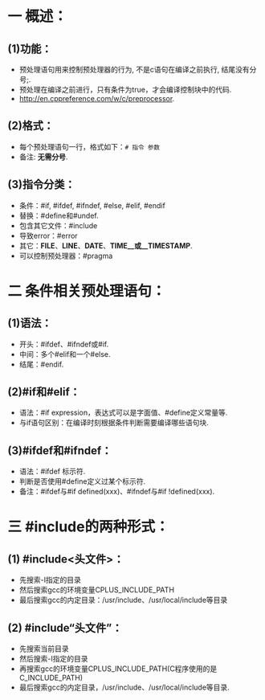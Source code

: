 # 一 概述：
## (1)功能：
- 预处理语句用来控制预处理器的行为, 不是c语句在编译之前执行, 结尾没有分号;.
- 预处理在编译之前进行，只有条件为true，才会编译控制块中的代码.
- http://en.cppreference.com/w/c/preprocessor.

## (2)格式：
- 每个预处理语句一行，格式如下：`# 指令 参数`
- 备注: **无需分号**.

## (3)指令分类：
- 条件：#if, #ifdef, #ifndef, #else, #elif, #endif
- 替换：#define和#undef.
- 包含其它文件：#include
- 导致error：#error
- 其它：__FILE__、__LINE__、__DATE__、__TIME__或__TIMESTAMP__.
- 可以控制预处理器：#pragma

# 二 条件相关预处理语句： 
## (1)语法：
- 开头：#ifdef、#ifndef或#if.
- 中间：多个#elif和一个#else.
- 结尾：#endif.

## (2)#if和#elif：
- 语法：#if expression，表达式可以是字面值、#define定义常量等.
- 与if语句区别：在编译时刻根据条件判断需要编译哪些语句块.

## (3)#ifdef和#ifndef：
- 语法：#ifdef 标示符.
- 判断是否使用#define定义过某个标示符.
- 备注：#ifdef与#if defined(xxx)、#ifndef与#if !defined(xxx).

# 三 #include的两种形式：
## (1) #include<头文件>：
- 先搜索-I指定的目录
- 然后搜索gcc的环境变量CPLUS_INCLUDE_PATH
- 最后搜索gcc的内定目录：/usr/include、/usr/local/include等目录

## (2) #include“头文件”：
- 先搜索当前目录
- 然后搜索-I指定的目录
- 再搜索gcc的环境变量CPLUS_INCLUDE_PATH(C程序使用的是C_INCLUDE_PATH)
- 最后搜索gcc的内定目录，/usr/include、/usr/local/include等目录.